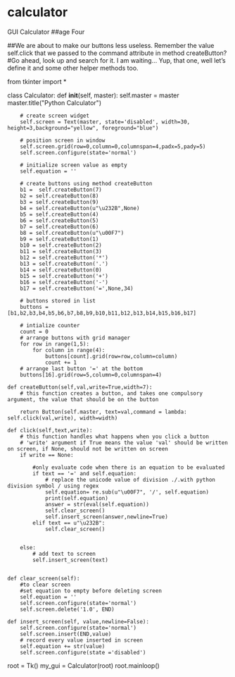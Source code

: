 # calculator
GUI Calculator
##age Four

##We are about to make our buttons less useless. Remember the value self.click that we passed to the command attribute in method createButton? 
#Go ahead, look up and search for it. I am waiting… Yup, that one, well let’s define it and some other helper methods too.


from tkinter import *

class Calculator:
    def __init__(self, master):
        self.master = master
        master.title("Python Calculator")

        # create screen widget
        self.screen = Text(master, state='disabled', width=30, height=3,background="yellow", foreground="blue")

        # position screen in window
        self.screen.grid(row=0,column=0,columnspan=4,padx=5,pady=5)
        self.screen.configure(state='normal')

        # initialize screen value as empty
        self.equation = ''

        # create buttons using method createButton
        b1 =  self.createButton(7)
        b2 = self.createButton(8)
        b3 = self.createButton(9)
        b4 = self.createButton(u"\u232B",None)
        b5 = self.createButton(4)
        b6 = self.createButton(5)
        b7 = self.createButton(6)
        b8 = self.createButton(u"\u00F7")
        b9 = self.createButton(1)
        b10 = self.createButton(2)
        b11 = self.createButton(3)
        b12 = self.createButton('*')
        b13 = self.createButton('.')
        b14 = self.createButton(0)
        b15 = self.createButton('+')
        b16 = self.createButton('-')
        b17 = self.createButton('=',None,34)

        # buttons stored in list
        buttons = [b1,b2,b3,b4,b5,b6,b7,b8,b9,b10,b11,b12,b13,b14,b15,b16,b17]

        # intialize counter
        count = 0
        # arrange buttons with grid manager
        for row in range(1,5):
            for column in range(4):
                buttons[count].grid(row=row,column=column)
                count += 1
        # arrange last button '=' at the bottom
        buttons[16].grid(row=5,column=0,columnspan=4)

    def createButton(self,val,write=True,width=7):
        # this function creates a button, and takes one compulsory argument, the value that should be on the button

        return Button(self.master, text=val,command = lambda: self.click(val,write), width=width)

    def click(self,text,write):
        # this function handles what happens when you click a button
        # 'write' argument if True means the value 'val' should be written on screen, if None, should not be written on screen
        if write == None:

            #only evaluate code when there is an equation to be evaluated
            if text == '=' and self.equation: 
                # replace the unicode value of division ./.with python division symbol / using regex
                self.equation= re.sub(u"\u00F7", '/', self.equation)
                print(self.equation)
                answer = str(eval(self.equation))
                self.clear_screen()
                self.insert_screen(answer,newline=True)
            elif text == u"\u232B":
                self.clear_screen()
            
            
        else:
            # add text to screen
            self.insert_screen(text)
        

    def clear_screen(self):
        #to clear screen
        #set equation to empty before deleting screen
        self.equation = ''
        self.screen.configure(state='normal')
        self.screen.delete('1.0', END)

    def insert_screen(self, value,newline=False):
        self.screen.configure(state='normal')
        self.screen.insert(END,value)
        # record every value inserted in screen
        self.equation += str(value)
        self.screen.configure(state ='disabled')

root = Tk()
my_gui = Calculator(root)
root.mainloop()
